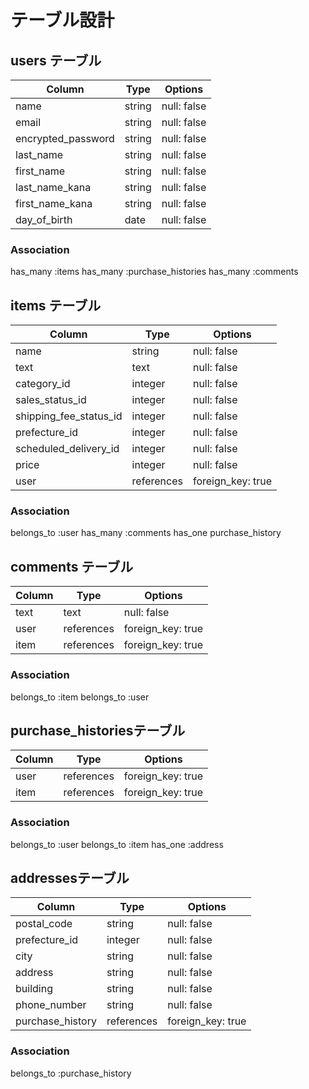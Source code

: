 # テーブル設計

## users テーブル
| Column             | Type   | Options     |
| ---------------    | ------ | ----------- |
| name               | string | null: false |
| email              | string | null: false |
| encrypted_password | string | null: false |
| last_name          | string | null: false |
| first_name         | string | null: false |
| last_name_kana     | string | null: false |
| first_name_kana    | string | null: false |
| day_of_birth       | date   | null: false|
### Association
has_many :items
has_many :purchase_histories
has_many :comments 


## items テーブル
| Column                   | Type       | Options    |
| --------------------     | ---------- | -----------|
| name                     | string   | null: false|
| text                     | text     | null: false|
| category_id              | integer  | null: false| 
| sales_status_id          | integer  | null: false| 
| shipping_fee_status_id   | integer  | null: false| 
| prefecture_id            | integer  | null: false|  
| scheduled_delivery_id    | integer  | null: false| 
| price                    | integer  | null: false| 
| user                     | references | foreign_key: true|
### Association
belongs_to :user
has_many :comments
has_one purchase_history


## comments テーブル
| Column   | Type      | Options     |
| -------- | ------    | ----------- |
| text     | text      | null: false |
| user     | references| foreign_key: true|
| item     | references| foreign_key: true|
### Association
belongs_to :item
belongs_to :user


## purchase_historiesテーブル
| Column          | Type      | Options     |
| ------------    | ------    | ----------- |
| user            | references | foreign_key: true |
| item            | references | foreign_key: true|
### Association
belongs_to :user
belongs_to :item
has_one :address


## addressesテーブル
| Column          | Type       | Options     |
| ------------    | -----      | ----------- |
| postal_code     | string   | null: false |
| prefecture_id   | integer  | null: false |
| city            | string   | null: false |
| address         | string   | null: false |
| building        | string   | null: false |
| phone_number    | string   | null: false |
| purchase_history| references | foreign_key: true|
### Association
belongs_to :purchase_history